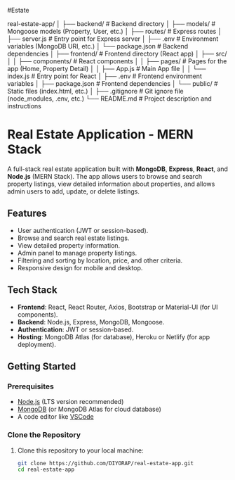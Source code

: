 #Estate



real-estate-app/
│
├── backend/                    # Backend directory
│   ├── models/                  # Mongoose models (Property, User, etc.)
│   ├── routes/                  # Express routes
│   ├── server.js                # Entry point for Express server
│   ├── .env                     # Environment variables (MongoDB URI, etc.)
│   └── package.json             # Backend dependencies
│
├── frontend/                   # Frontend directory (React app)
│   ├── src/
│   │   ├── components/          # React components
│   │   ├── pages/               # Pages for the app (Home, Property Detail)
│   │   ├── App.js               # Main App file
│   │   └── index.js             # Entry point for React
│   ├── .env                     # Frontend environment variables
│   ├── package.json             # Frontend dependencies
│   └── public/                  # Static files (index.html, etc.)
│
├── .gitignore                   # Git ignore file (node_modules, .env, etc.)
└── README.md                    # Project description and instructions

# Real Estate Application - MERN Stack

A full-stack real estate application built with **MongoDB**, **Express**, **React**, and **Node.js** (MERN Stack). The app allows users to browse and search property listings, view detailed information about properties, and allows admin users to add, update, or delete listings.

## Features

- User authentication (JWT or session-based).
- Browse and search real estate listings.
- View detailed property information.
- Admin panel to manage property listings.
- Filtering and sorting by location, price, and other criteria.
- Responsive design for mobile and desktop.

## Tech Stack

- **Frontend**: React, React Router, Axios, Bootstrap or Material-UI (for UI components).
- **Backend**: Node.js, Express, MongoDB, Mongoose.
- **Authentication**: JWT or session-based.
- **Hosting**: MongoDB Atlas (for database), Heroku or Netlify (for app deployment).

## Getting Started

### Prerequisites

- [Node.js](https://nodejs.org/) (LTS version recommended)
- [MongoDB](https://www.mongodb.com/try/download/community) (or MongoDB Atlas for cloud database)
- A code editor like [VSCode](https://code.visualstudio.com/)

### Clone the Repository

1. Clone this repository to your local machine:
   ```bash
   git clone https://github.com/DIYORAP/real-estate-app.git
   cd real-estate-app
